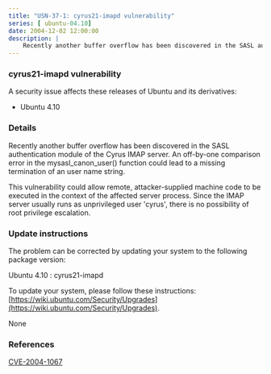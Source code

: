 ```yaml
---
title: "USN-37-1: cyrus21-imapd vulnerability"
series: [ ubuntu-04.10]
date: 2004-12-02 12:00:00
description: |
    Recently another buffer overflow has been discovered in the SASL authentication module of the Cyrus IMAP server. An off-by-one comparison error in the mysasl_canon_user() function could lead to a missing termination of an user name string.
--- 
```

 
### cyrus21-imapd vulnerability

A security issue affects these releases of Ubuntu and its derivatives:

* Ubuntu 4.10

### Details

Recently another buffer overflow has been discovered in the SASL authentication module of the Cyrus IMAP server. An off-by-one comparison error in the mysasl_canon_user() function could lead to a missing termination of an user name string.

This vulnerability could allow remote, attacker-supplied machine code to be executed in the context of the affected server process. Since the IMAP server usually runs as unprivileged user &#39;cyrus&#39;, there is no possibility of root privilege escalation.

### Update instructions

The problem can be corrected by updating your system to the following package version:

Ubuntu 4.10
 : cyrus21-imapd 

To update your system, please follow these instructions: [https://wiki.ubuntu.com/Security/Upgrades](https://wiki.ubuntu.com/Security/Upgrades).

None

### References

 [CVE-2004-1067](http://people.ubuntu.com/~ubuntu-security/cve/CVE-2004-1067)
 
